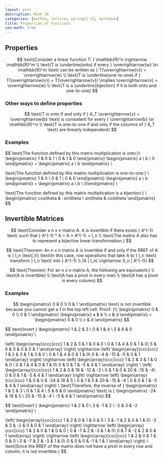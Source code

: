 ```yaml
---
layout: post
description: Math 3A
categories: [math3a, lecture, spring22-23, markdown]
title: Properties of Functions
use-math: true
---
```


## Properties

$$
\text{Consider a linear function T: } \mathbb{R}^n \rightarrow \mathbb{R}^m \\
\text{T is \underline{onto} if every } \overrightarrow{w} \in \mathbb{R}^m \text{ can be written as } T(\overrightarrow{v}) = \overrightarrow{w} \\
\text{T is \underline{one-to-one} if } T(\overrightarrow{v}) = T(\overrightarrow{v}) \implies \overrightarrow{v} = \overrightarrow{w} \\
\text{T is a \underline{bijection} if it is both onto and one-to-one}
$$

### Other ways to define properties

$$
\text{T is onto if and only if } A_T \overrightarrow{x} = \overrightarrow{b} \text{ is consistent for every } \overrightarrow{b} \in \mathbb{R}^m \\
\text{T is one-to-one if and only if the columns of } A_T \text{ are linearly independent}
$$

### Examples

$$
\text{The function defined by this matrix multiplication is onto:}\\
\begin{pmatrix}
    1 & 0 & 1 \\
    0 & 1 & 0
\end{pmatrix}
\begin{pmatrix} a \\ b \\ 0 \end{pmatrix} =
\begin{pmatrix} a \\ b \end{pmatrix} \\

\text{The function defined by this matrix multiplication is one-to-one:} \\
\begin{pmatrix}
    1 & 0 \\
    0 & 1 \\
    0 & 0
\end{pmatrix}
\begin{pmatrix} a \\ b \end{pmatrix} =
\begin{pmatrix} a \\ b \\ 0\end{pmatrix} \\

\text{The function defined by this matrix multiplication is a bijection:} \\
\begin{pmatrix}
    cos\theta & -sin\theta \\
    sin\theta & cos\theta
\end{pmatrix}
$$

## Invertible Matrices

$$
\text{Consider a n x n matrix A. A is invertible if there exists } A^{-1} \text{ such that } A^{-1} * A = A * A^{-1} = I_n \\
\text{The matrix A also has to represent a bijective linear transformation.}
$$



$$
\text{Theorem: An n x n matrix A is invertible if and only if the RREF of A is } I_n \text{.}\\
\text{In this case, row operations that take A to } I_n \text{ transform } I_n \text{ into } A^{-1} \\
(A | I_n) \rightarrow (I_n | A^{-1})
$$

$$
\text{Theorem: For an n x n matrix A, the following are equivalent:} \\
\text{A is invertible} \\
\text{A has a pivot in every row} \\
\text{A has a pivot in every column}
$$

### Examples
$$
\begin{pmatrix}
    0 & 0 \\
    0 & 1
\end{pmatrix}
\text{ is not invertible because you cannot get a 1 in the top left cell. Proof: }\\
\begin{pmatrix}
    0 & 0 \\
    0 & 1
\end{pmatrix} 
\begin{pmatrix}
    a & b \\
    c & d
\end{pmatrix} = 
\begin{pmatrix}
    0 & 0 \\
    c & d
\end{pmatrix}
$$



$$
\text{Invert }
\begin{pmatrix}
    1 & 2 & 3 \\
    0 & 1 & 4 \\
    5 & 6 & 0
\end{pmatrix} \\

\left( 
    \begin{array}{ccc|ccc}
        1 & 2 & 3 & 1 & 0 & 0 \\
        0 & 1 & 4 & 0 & 1 & 0\\
        5 & 6 & 0 & 0 & 0 & 1
    \end{array}
\right) \rightarrow
\left( 
    \begin{array}{ccc|ccc}
        1 & 2 & 3 & 1 & 0 & 0 \\
        0 & 1 & 4 & 0 & 1 & 0\\
        0 & -4 & -15 & -5 & 0 & 1
    \end{array}
\right) \rightarrow
\left( 
    \begin{array}{ccc|ccc}
        1 & 2 & 3 & 1 & 0 & 0 \\
        0 & 1 & 4 & 0 & 1 & 0\\
        0 & 0 & 1 & -5 & 4 & 1
    \end{array}
\right) \\
\left( 
    \begin{array}{ccc|ccc}
        1 & 2 & 0 & 16 & -12 & -3 \\
        0 & 1 & 0 & 20 & -15 & -4\\
        0 & 0 & 1 & -5 & 4 & 1
    \end{array}
\right) \rightarrow
\left( 
    \begin{array}{ccc|ccc}
        1 & 0 & 0 & -24 & 18 & 5 \\
        0 & 1 & 0 & 20 & -15 & -4 \\
        0 & 0 & 1 & -5 & 4 & 1
    \end{array}
\right) \\
\text{Therefore, the inverse of }
\begin{pmatrix}
    1 & 2 & 3 \\
    0 & 1 & 4 \\
    5 & 6 & 0
\end{pmatrix}
\text{ is }
\begin{pmatrix}
    -24 & 18 & 5 \\
    20 & -15 & -4 \\
    -5 & 4 & 1
\end{pmatrix}
$$



$$
\text{Invert }
\begin{pmatrix}
    1 & 2 & 0 \\
    3 & -1 & 2 \\
    -2 & 3 & -2
\end{pmatrix} \\

\left( 
    \begin{array}{ccc|ccc}
        1 & 2 & 0 & 1 & 0 & 0 \\
        3 & -1 & 2 & 0 & 1 & 0\\
        -2 & 3 & -2 & 0 & 0 & 1
    \end{array}
\right) \rightarrow
\left( 
    \begin{array}{ccc|ccc}
        1 & 2 & 0 & 1 & 0 & 0 \\
        0 & -7 & 2 & -3 & 1 & 0\\
        0 & 7 & -2 & 2 & 0 & 1
    \end{array}
\right) \rightarrow
\left( 
    \begin{array}{ccc|ccc}
        1 & 2 & 0 & 1 & 0 & 0 \\
        0 & -7 & 2 & -3 & 1 & 0\\
        0 & 0 & 0 & -1 & 1 & 1
    \end{array}
\right) \\
\text{Since the RREF of the matrix does not have a pivot in every row and column, it is not invertible.}
$$

